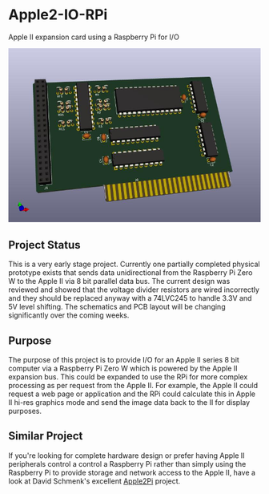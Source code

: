 # Apple2-IO-RPi
Apple II expansion card using a Raspberry Pi for I/O

![Image of Board](/Hardware/Apple2IORPi.jpg)

## Project Status
This is a very early stage project. Currently one partially completed physical prototype exists that sends data unidirectional from the Raspberry Pi Zero W to the Apple II via 8 bit parallel data bus. The current design was reviewed and showed that the voltage divider resistors are wired incorrectly and they should be replaced anyway with a 74LVC245 to handle 3.3V and 5V level shifting. The schematics and PCB layout will be changing significantly over the coming weeks.

## Purpose
The purpose of this project is to provide I/O for an Apple II series 8 bit computer via a Raspberry Pi Zero W which is powered by the Apple II expansion bus. This could be expanded to use the RPi for more complex processing as per request from the Apple II. For example, the Apple II could request a web page or application and the RPi could calculate this in Apple II hi-res graphics mode and send the image data back to the II for display purposes.

## Similar Project
If you're looking for complete hardware design or prefer having Apple II peripherals control a control a Raspberry Pi rather than simply using the Raspberry Pi to provide storage and network access to the Apple II, have a look at David Schmenk's excellent [Apple2Pi](https://github.com/dschmenk/apple2pi) project.  

